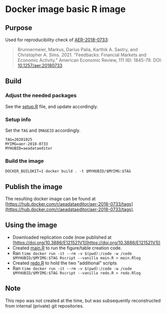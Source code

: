 # Docker image basic R image

## Purpose

Used for reproducibility check of [AER-2018-0733](https://doi.org/10.1257/aer.20180733):

> Brunnermeier, Markus, Darius Palia, Karthik A. Sastry, and Christopher A. Sims. 2021. "Feedbacks: Financial Markets and Economic Activity." American Economic Review, 111 (6): 1845-79. DOI: [10.1257/aer.20180733](https://doi.org/10.1257/aer.20180733)

## Build

### Adjust the needed packages

See the [setup.R](setup.R) file, and update accordingly.


### Setup info

Set the `TAG` and `IMAGEID` accordingly.

```
TAG=20201025
MYIMG=aer-2018-0733
MYHUBID=aeadataeditor
```
### Build the image

```
DOCKER_BUILDKIT=1 docker build . -t $MYHUBID/$MYIMG:$TAG
```

## Publish the image

The resulting docker image can be found at [https://hub.docker.com/r/aeadataeditor/aer-2018-0733/tags](https://hub.docker.com/r/aeadataeditor/aer-2018-0733/tags).

## Using the image

- Downloaded replication code (now published at [https://doi.org/10.3886/E121521V1](https://doi.org/10.3886/E121521V1))
- Created [main.R](main.R) to run the figure/table creation code.
- Ran `time docker run -it --rm -v $(pwd):/code -w /code $MYHUBID/$MYIMG:$TAG Rscript --vanilla main.R > main.Rlog`
- Created [redo.R](redo.R) to hold the two "additional" scripts
- Ran `time docker run -it --rm -v $(pwd):/code -w /code $MYHUBID/$MYIMG:$TAG Rscript --vanilla redo.R > redo.Rlog` 

## Note

This repo was not created at the time, but was subsequently reconstructed from internal (private) git repositories.